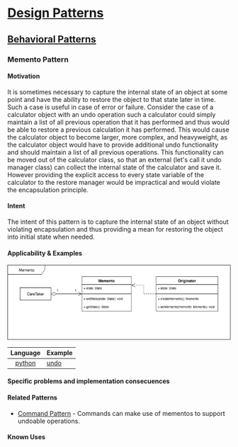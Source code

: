 # [Design Patterns](../README.md)
## [Behavioral Patterns](./behavioral.md)
### Memento Pattern

#### Motivation
It is sometimes necessary to capture the internal state of an object at some point and have the ability to restore the object to that state later in time. Such a case is useful in case of error or failure. Consider the case of a calculator object with an undo operation such a calculator could simply maintain a list of all previous operation that it has performed and thus would be able to restore a previous calculation it has performed. This would cause the calculator object to become larger, more complex, and heavyweight, as the calculator object would have to provide additional undo functionality and should maintain a list of all previous operations. This functionality can be moved out of the calculator class, so that an external (let's call it undo manager class) can collect the internal state of the calculator and save it. However providing the explicit access to every state variable of the calculator to the restore manager would be impractical and would violate the encapsulation principle.

#### Intent
The intent of this pattern is to capture the internal state of an object without violating encapsulation and thus providing a mean for restoring the object into initial state when needed.


#### Applicability & Examples

![Memento](../uml/memento.png)

| Language                               | Example |
| :------------------------------------: | ------- |
| [python](../python3/behavioral/memento) | [undo](../python3/behavioral/memento/undo.py)

#### Specific problems and implementation consecuences

#### Related Patterns
* [Command Pattern](./command.md) - Commands can make use of mementos to support undoable operations.

#### Known Uses
